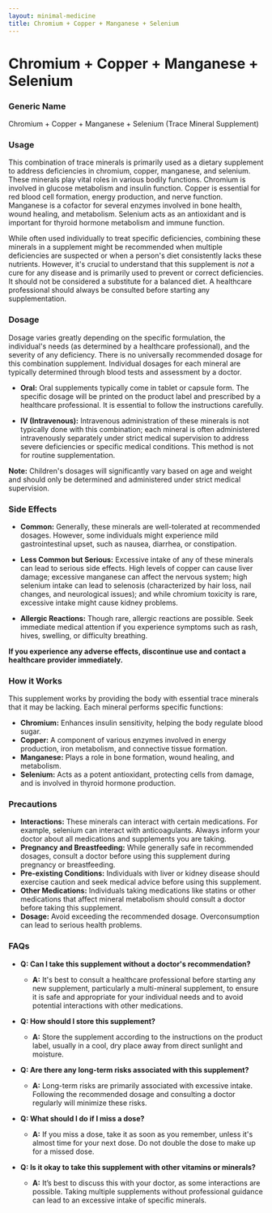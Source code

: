 ```yaml
---
layout: minimal-medicine
title: Chromium + Copper + Manganese + Selenium
---
```


# Chromium + Copper + Manganese + Selenium
### Generic Name
Chromium + Copper + Manganese + Selenium (Trace Mineral Supplement)


### Usage

This combination of trace minerals is primarily used as a dietary supplement to address deficiencies in chromium, copper, manganese, and selenium.  These minerals play vital roles in various bodily functions.  Chromium is involved in glucose metabolism and insulin function. Copper is essential for red blood cell formation, energy production, and nerve function. Manganese is a cofactor for several enzymes involved in bone health, wound healing, and metabolism. Selenium acts as an antioxidant and is important for thyroid hormone metabolism and immune function.

While often used individually to treat specific deficiencies, combining these minerals in a supplement might be recommended when multiple deficiencies are suspected or when a person's diet consistently lacks these nutrients. However, it's crucial to understand that this supplement is *not* a cure for any disease and is primarily used to prevent or correct deficiencies.  It should not be considered a substitute for a balanced diet.  A healthcare professional should always be consulted before starting any supplementation.

### Dosage

Dosage varies greatly depending on the specific formulation, the individual's needs (as determined by a healthcare professional), and the severity of any deficiency.  There is no universally recommended dosage for this combination supplement.  Individual dosages for each mineral are typically determined through blood tests and assessment by a doctor.  

* **Oral:**  Oral supplements typically come in tablet or capsule form. The specific dosage will be printed on the product label and prescribed by a healthcare professional.  It is essential to follow the instructions carefully.

* **IV (Intravenous):** Intravenous administration of these minerals is not typically done with this combination; each mineral is often administered intravenously separately under strict medical supervision to address severe deficiencies or specific medical conditions.  This method is not for routine supplementation.

**Note:**  Children's dosages will significantly vary based on age and weight and should only be determined and administered under strict medical supervision.


### Side Effects

* **Common:**  Generally, these minerals are well-tolerated at recommended dosages. However, some individuals might experience mild gastrointestinal upset, such as nausea, diarrhea, or constipation.

* **Less Common but Serious:**  Excessive intake of any of these minerals can lead to serious side effects.  High levels of copper can cause liver damage; excessive manganese can affect the nervous system;  high selenium intake can lead to selenosis (characterized by hair loss, nail changes, and neurological issues); and while chromium toxicity is rare, excessive intake might cause kidney problems.

* **Allergic Reactions:** Though rare, allergic reactions are possible.  Seek immediate medical attention if you experience symptoms such as rash, hives, swelling, or difficulty breathing.

**If you experience any adverse effects, discontinue use and contact a healthcare provider immediately.**


### How it Works

This supplement works by providing the body with essential trace minerals that it may be lacking.  Each mineral performs specific functions:

* **Chromium:**  Enhances insulin sensitivity, helping the body regulate blood sugar.
* **Copper:**  A component of various enzymes involved in energy production, iron metabolism, and connective tissue formation.
* **Manganese:**  Plays a role in bone formation, wound healing, and metabolism.
* **Selenium:**  Acts as a potent antioxidant, protecting cells from damage, and is involved in thyroid hormone production.


### Precautions

* **Interactions:**  These minerals can interact with certain medications.  For example, selenium can interact with anticoagulants.  Always inform your doctor about all medications and supplements you are taking.
* **Pregnancy and Breastfeeding:**  While generally safe in recommended dosages, consult a doctor before using this supplement during pregnancy or breastfeeding.
* **Pre-existing Conditions:**  Individuals with liver or kidney disease should exercise caution and seek medical advice before using this supplement.
* **Other Medications:** Individuals taking medications like statins or other medications that affect mineral metabolism should consult a doctor before taking this supplement.
* **Dosage:**  Avoid exceeding the recommended dosage.  Overconsumption can lead to serious health problems.


### FAQs

* **Q: Can I take this supplement without a doctor's recommendation?**
    * **A:** It's best to consult a healthcare professional before starting any new supplement, particularly a multi-mineral supplement, to ensure it is safe and appropriate for your individual needs and to avoid potential interactions with other medications.

* **Q: How should I store this supplement?**
    * **A:** Store the supplement according to the instructions on the product label, usually in a cool, dry place away from direct sunlight and moisture.

* **Q: Are there any long-term risks associated with this supplement?**
    * **A:**  Long-term risks are primarily associated with excessive intake.  Following the recommended dosage and consulting a doctor regularly will minimize these risks.

* **Q: What should I do if I miss a dose?**
    * **A:** If you miss a dose, take it as soon as you remember, unless it's almost time for your next dose. Do not double the dose to make up for a missed dose.

* **Q:  Is it okay to take this supplement with other vitamins or minerals?**
    * **A:**  It’s best to discuss this with your doctor, as some interactions are possible.  Taking multiple supplements without professional guidance can lead to an excessive intake of specific minerals.
